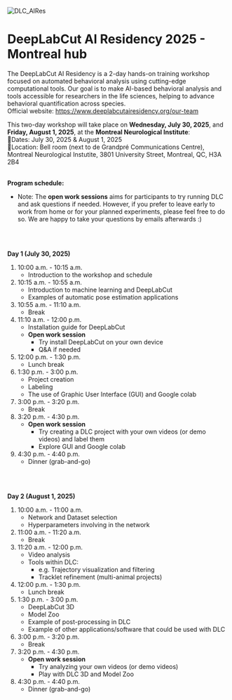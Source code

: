 ![DLC_AIRes](https://github.com/user-attachments/assets/222a0b4b-6b7a-4204-a519-526680043124)

# DeepLabCut AI Residency 2025 - Montreal hub
The DeepLabCut AI Residency is a 2-day hands-on training workshop focused on automated behavioral analysis using cutting-edge computational tools. Our goal is to make AI-based behavioral analysis and tools accessible for researchers in the life sciences, helping to advance behavioral quantification across species.<br />
Official website: https://www.deeplabcutairesidency.org/our-team 
<br />

This two-day workshop will take place on **Wednesday, July 30, 2025**, and **Friday, August 1, 2025**, at the **Montreal Neurological Institute**:<br />
📅Dates: July 30, 2025 & August 1, 2025<br />
📍Location: Bell room (next to de Grandpré Communications Centre), Montreal Neurological Instutite, 3801 University Street, Montreal, QC, H3A 2B4
<br />
<br />

**Program schedule:** <br />
* Note: The **open work sessions** aims for participants to try running DLC and ask questions if needed. However, if you prefer to leave early to work from home or for your planned experiments, please feel free to do so. We are happy to take your questions by emails afterwards :) <br />
<br />
<br />

**Day 1 (July 30, 2025)** <br />
1. 10:00 a.m. - 10:15 a.m.<br />
    - Introduction to the workshop and schedule<br />
2. 10:15 a.m. - 10:55 a.m. <br />
    - Introduction to machine learning and DeepLabCut <br />
    - Examples of automatic pose estimation applications <br />
3. 10:55 a.m. - 11:10 a.m. <br />
    - Break <br />
4. 11:10 a.m. - 12:00 p.m. <br />
    - Installation guide for DeepLabCut <br />
    - **Open work session** <br />
      - Try install DeepLabCut on your own device<br />
      - Q&A if needed<br />
5. 12:00 p.m. - 1:30 p.m. <br />
    - Lunch break <br />
6. 1:30 p.m. - 3:00 p.m. <br />
    - Project creation <br />
    - Labeling <br />
    - The use of Graphic User Interface (GUI) and Google colab <br />
7. 3:00 p.m. - 3:20 p.m. <br />
    - Break <br />
8. 3:20 p.m. - 4:30 p.m. <br />
    - **Open work session** <br />
      - Try creating a DLC project with your own videos (or demo videos) and label them <br />
      - Explore GUI and Google colab <br />
9. 4:30 p.m. - 4:40 p.m. <br />
    - Dinner (grab-and-go) <br />
<br />
<br />

**Day 2 (August 1, 2025)** <br />
1. 10:00 a.m. - 11:00 a.m.<br />
    - Network and Dataset selection <br />
    - Hyperparameters involving in the network <br />
3. 11:00 a.m. - 11:20 a.m. <br />
    - Break <br />
4. 11:20 a.m. - 12:00 p.m. <br />
    - Video analysis <br />
    - Tools within DLC: <br />
      - e.g. Trajectory visualization and filtering <br />
      - Tracklet refinement (multi-animal projects) <br />
5. 12:00 p.m. - 1:30 p.m. <br />
    - Lunch break <br />
6. 1:30 p.m. - 3:00 p.m. <br />
    - DeepLabCut 3D <br />
    - Model Zoo <br />
    - Example of post-processing in DLC <br />
    - Example of other applications/software that could be used with DLC <br />
7. 3:00 p.m. - 3:20 p.m. <br />
    - Break <br />
8. 3:20 p.m. - 4:30 p.m. <br />
    - **Open work session** <br />
      - Try analyzing your own videos (or demo videos) <br />
      - Play with DLC 3D and Model Zoo <br />
9. 4:30 p.m. - 4:40 p.m. <br />
    - Dinner (grab-and-go) <br />
